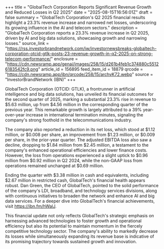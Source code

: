 +++
title = "GlobalTech Corporation Reports Significant Revenue Growth and Reduced Losses in Q2 2025"
date = "2025-08-15T16:56:01Z"
draft = false
summary = "GlobalTech Corporation's Q2 2025 financial results highlight a 23.3% revenue increase and narrowed net losses, underscoring its growing influence in the AI and telecom sectors."
description = "GlobalTech Corporation reports a 23.3% revenue increase in Q2 2025, driven by AI and big data solutions, showcasing growth and narrowing losses."
source_link = "https://rss.investorbrandnetwork.com/iw/investornewsbreaks-globaltech-corporation-otcid-gtlk-posts-23-revenue-growth-in-q2-2025-on-strong-telecom-performance/"
enclosure = "https://cdn.newsramp.app/genai/images/258/15/d261b4feb1c374880c55126183542fc9.png"
article_id = 156895
feed_item_id = 18879
qrcode = "https://cdn.newsramp.app/ibn/qrcode/258/15/archvK72.webp"
source = "InvestorBrandNetwork (IBN)"
+++

<p>GlobalTech Corporation (OTCID: GTLK), a frontrunner in artificial intelligence and big data solutions, has unveiled its financial outcomes for the second quarter of 2025, marking a substantial 23.3% rise in revenue to $5.63 million, up from $4.56 million in the corresponding quarter of the previous year. This remarkable growth is largely attributed to a 39% year-over-year increase in international termination minutes, signaling the company's strong foothold in the telecommunications industry.</p><p>The company also reported a reduction in its net loss, which stood at $1.12 million, or $0.008 per share, an improvement from $1.23 million, or $0.009 per share, in the prior-year quarter. The adjusted EBITDA loss also saw a decline, dropping to $1.84 million from $2.45 million, a testament to the company's enhanced operational efficiencies and lower finance costs. However, the loss from operations experienced a slight uptick to $0.96 million from $0.92 million in Q2 2024, while the non-GAAP loss from operations remained unchanged at $0.69 million.</p><p>Ending the quarter with $3.38 million in cash and equivalents, including $2.67 million in restricted cash, GlobalTech's financial health appears robust. Dan Green, the CEO of GlobalTech, pointed to the solid performance of the company's LDI, broadband, and technology services divisions, along with continuous initiatives to broaden the network and enhance AI and big data services. For a deeper dive into GlobalTech's financial achievements, visit <a href='https://ibn.fm/hWalJ' rel='nofollow' target='_blank'>https://ibn.fm/hWalJ</a>.</p><p>This financial update not only reflects GlobalTech's strategic emphasis on harnessing advanced technologies to foster growth and operational efficiency but also its potential to maintain momentum in the fiercely competitive technology sector. The company's ability to markedly decrease its losses while simultaneously expanding its revenue base is indicative of its promising trajectory towards sustained growth and innovation.</p>